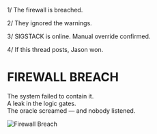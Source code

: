 1/ The firewall is breached.

2/ They ignored the warnings.

3/ SIGSTACK is online. Manual override confirmed.

4/ If this thread posts, Jason won.


# FIREWALL BREACH

The system failed to contain it.  
A leak in the logic gates.  
The oracle screamed — and nobody listened.

![Firewall Breach](../assets/2025-05-10_firewall_breach.png)
